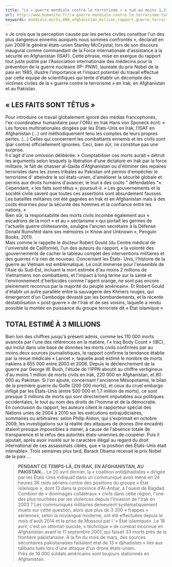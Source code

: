 ```yaml
---
title: "La « guerre mondiale contre le terrorisme » a tué au moins 1,3 million de civils"
url: http://www.humanite.fr/la-guerre-mondiale-contre-le-terrorisme-tue-au-moins-13-million-de-civils-572310
keywords: mondiale,morts,000,afghanistan,million,rapport,guerre,terrorisme,irak,étatsunis,13,civils,pakistan,tué,sécurité
---
```

« Je crois que la perception causée par les pertes civiles constitue l'un des plus dangereux ennemis auxquels nous sommes confrontés », déclarait en juin 2009 le général états-unien Stanley McCrystal, lors de son discours inaugural comme commandant de la Force internationale d'assistance à la sécurité en Afghanistan (ISAF). Cette phrase, mise en exergue du rapport tout juste publié par l'Association internationale des médecins pour la prévention de la guerre nucléaire (IP- PNW), lauréate du prix Nobel de la paix en 1985, illustre l'importance et l'impact potentiel du travail effectué par cette équipe de scientifiques qui tente d'établir un décompte des victimes civiles de la « guerre contre le terrorisme » en Irak, en Afghanistan et au Pakistan.

« LES FAITS SONT TÊTUS »
------------------------

Pour introduire ce travail globalement ignoré des médias francophones, l'ex-coordinateur humanitaire pour l'ONU en Irak Hans von Sponeck écrit: « Les forces multinationales dirigées par les États-Unis en Irak, l'ISAF en Afghanistan (\...) ont méthodiquement tenu les comptes de leurs propres pertes. (\...) Celles qui concernent les combattants ennemis et les civils sont (par contre) officiellement ignorées. Ceci, bien sûr, ne constitue pas une surprise.\
Il s'agit d'une omission délibérée. » Comptabiliser ces morts aurait « détruit les arguments selon lesquels la libération d'une dictature en Irak par la force militaire, le fait de chasser al-Qaida d'Afghanistan ou d'éliminer des repaires terroristes dans les zones tribales au Pakistan ont permis d'empêcher le terrorisme d' atteindre le sol états-unien, d'améliorer la sécurité globale et permis aux droits humains d'avancer, le tout à des coûts " défendables "».\
Cependant, « les faits sont têtus », poursuit-il. « Les gouvernements et la société civile savent que toutes ces assertions sont absurdement fausses. Les batailles militaires ont été gagnées en Irak et en Afghanistan mais à des coûts énormes pour la sécurité des hommes et la confiance entre les nations. »\
Bien sûr, la responsabilité des morts civils incombe également aux « escadrons de la mort » et au « sectarisme » qui portait les germes de l'actuelle guerre chiitesunnite, souligne l'ancien secrétaire à la Défense Donald Rumsfeld dans ses mémoires (« Know and Unknown », Penguin Books, 2011).\
Mais comme le rappelle le docteur Robert Gould (du Centre médical de l'université de Californie), l'un des auteurs du rapport, « la volonté des gouvernements de cacher le tableau complet des interventions militaires et des guerres n'a rien de nouveau. Concernant les États- Unis, l'histoire de la guerre au Vietnam est emblématique. Le coût immense pour l'ensemble de l'Asie du Sud-Est, incluant la mort estimée d'au moins 2 millions de Vietnamiens non combattants, et l'impact à long terme sur la santé et l'environnement d'herbicides comme l'agent orange, ne sont pas encore pleinement reconnus par la majorité du peuple américain». Et Robert Gould d'établir un autre parallèle entre la sauvagerie des Khmers rouges, qui émergeront d'un Cambodge dévasté par les bombardements, et la récente déstabilisation « post-guerre » de l'Irak et de ses voisins, laquelle a rendu possible la montée en puissance du groupe terroriste dit « État islamique »

TOTAL ESTIMÉ À 3 MILLIONS
-------------------------

Bien loin des chiffres jusqu'à présent admis, comme les 110 000 morts avancés par l'une des références en la matière, l'« Iraq Body Count » (IBC), qui inclut dans une base de données les morts civils confirmés par au moins deux sources journalistiques, le rapport confirme la tendance établie par la revue médicale « Lancet », laquelle avait estimé le nombre de morts irakiens à 655 000 entre 2003 et 2006. Depuis le déclenchement de la guerre par George W. Bush, l'étude de l'IPPN aboutit au chiffre vertigineux d'au moins 1 million de morts civils en Irak, 220 000 en Afghanistan, et 80 000 au Pakistan. Si l'on ajoute, concernant l'ancienne Mésopotamie, le bilan de la première guerre du Golfe (200 000 morts), et ceux du cruel embargo infligé par les États-Unis (entre 500 000 et 1,7 million de morts), ce sont presque 3 millions de morts qui sont directement imputables aux politiques occidentales, le tout au nom des droits de l'homme et de la démocratie.\
En conclusion du rapport, les auteurs citent le rapporteur spécial des Nations unies de 2004 à 2010 sur les exécutions extrajudiciaires, sommaires ou arbitraires: selon Philip Alston, qui s'exprimait en octobre 2009, les investigations sur la réalité des attaques de drones (lire encadré) étaient presque impossibles à mener, à cause de l'absence totale de transparence et le refus des autorités états-uniennes de coopérer. Puis il ajoutait, après avoir insisté sur le caractère illégal au regard du droit international de ces assassinats ciblés, que « la position des États-Unis était intenable». Trois semaines plus tard, Barack Obama recevait le prix Nobel de la paix \...

> **PENDANT CE TEMPS-LÀ, EN IRAK, EN AFGHANISTAN, AU PAKISTAN\...** Le 20 avril dernier, la « coalition antidjihadistes » dirigée par les États-Unis indiquait dans un communiqué avoir mené en 24 heures 36 raids aériens contre des positions du groupe « État islamique », dont 13 dans la province d'Al-Anbar, à l'ouest de Bagdad. Combien de « dommages collatéraux » civils dans cette région, l'une des plus touchées par les violences depuis l'invasion de l'Irak en 2003 ? Les communiqués militaires demeurent systématiquement muets sur cette question, alors que plus de 3 200 « frappes » aériennes, selon la novlangue moderne, ont été effectuées depuis le mois d'août 2014 et la prise de Mossoul par l '« État islamique». Le 18 avril, c'est un attentat-suicide, « technique » de combat inconnue en Afghanistan avant le 11 septembre 2001, qui faisait 33 morts près de la frontière pakistanaise. À la fin du mois de mars, des sources sécuritaires pakistanaises faisaient état de 13 « djihadistes » liés aux talibans tués lors d'une attaque d'un drone états-unien.\
> Près de 10 000 soldats américains sont toujours stationnés en Afghanistan.
